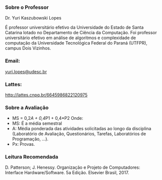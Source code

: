 ### Sobre o Professor
Dr. Yuri Kaszubowski Lopes 

É professor universitário efetivo da Universidade do Estado de Santa Catarina lotado no Departamento de Ciência da Computação. Foi professor universitário efetivo em análise de algoritmos e complexidade de computação da Universidade Tecnológica Federal do Paraná (UTFPR), campus Dois Vizinhos.
### Email: 
yuri.lopes@udesc.br
### Lattes: 
http://lattes.cnpq.br/6645986822120975
### Sobre a Avaliação
- MS = 0,2*A + 0,4*P1 + 0,4*P2
Onde:
- MS: É a média semestral
- A: Média ponderada das atividades solicitadas ao longo da disciplina (Laboratório de Avaliação, Questionários, Tarefas, Laboratórios de Programação, ...).
- Px:  Provas.
### Leitura Recomendada
D. Patterson; J. Henessy. Organização e Projeto de Computadores: Interface Hardware/Software. 5a Edição. Elsevier Brasil, 2017.
